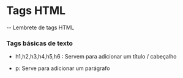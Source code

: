 # Tags HTML
-- Lembrete de tags HTML

### Tags básicas de texto
- h1,h2,h3,h4,h5,h6 : Servem para adicionar um título / cabeçalho

- p: Serve para adicionar um parágrafo